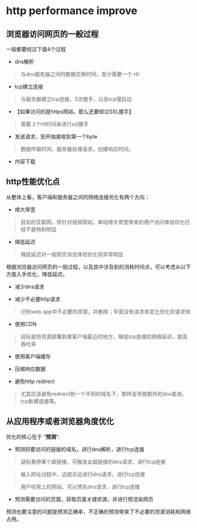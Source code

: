 # http performance improve


## 浏览器访问网页的一般过程

一般都要经过下面4个过程

* dns解析


> 与dns服务器之间的数据交换时间，至少需要一个 rtt 


* tcp建立连接


> 与服务器建立tcp连接，3次握手，以及tcp慢启动

* 【如果访问的是https网站，那么还要经过SSL握手】

> 需要 2个rtt时间来进行ssl握手


* 发送请求，到开始接收到第一个byte


> 数据传输时间，服务器处理请求，创建响应时间。

* 内容下载


## http性能优化点

从整体上看，客户端和服务器之间的网络连接优化有两个方向：

* 增大带宽

> 目前的互联网，除针对视频网站，单纯增大带宽带来的用户访问体验优化已经不是特别明显

* 降低延迟

> 降低延迟对一般网页浏览体验优化将非常明显


根据浏览器访问网页的一般过程，以及其中涉及到的消耗时间点，可以考虑从以下方面入手优化，降低延迟。

* 减少dns请求

* 减少不必要http请求

> 识别web app中不必要的资源，并删除；毕竟没有请求肯定比优化的请求快

* 使用CDN

> 目标是将资源部署到里客户端最近的地方，降低tcp连接的网络延迟，提高吞吐率

* 使用客户端缓存

* 压缩响应数据

* 避免http redirect

> 尤其应该避免redirect到一个不同的域名下，那样会导致额外的dns查询，tcp新建连接等。


## 从应用程序或者浏览器角度优化

优化的核心在于 “**预测**”:

* 预测将要访问的链接的域名，进行dns解析，进行tcp连接

> 鼠标悬停某个超链接，可触发此超链接的dns请求，进行tcp连接

> 输入网址过程中，边提示边进行dns请求，进行tcp连接

> 用户经常上的网站，可以预先dns请求，进行tcp连接


* 预测需要访问的页面，获取页面关键资源，并进行预渲染网页

预测也要注意的问题是预测正确率，不正确的预测带来了不必要的资源消耗和网络占用。
